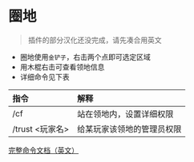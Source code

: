 # 圈地

> 插件的部分汉化还没完成，请先凑合用英文

* 圈地使用`金铲子`，右击两个点即可选定区域
* 用木棍右击可查看领地信息
* 详细命令见下表

| 指令 | 解释 |
| :--- | :--- |
| /cf | 站在领地内，设置详细权限 |
| /trust <玩家名> | 给某玩家该领地的管理员权限 |

[完整命令文档（英文）](https://github.com/bloodmc/GriefDefender/wiki/Commands)
